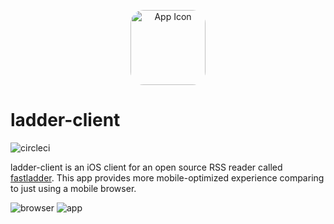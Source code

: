 <p align="center">
  <img src="https://user-images.githubusercontent.com/225808/110340787-faf33c00-806c-11eb-8fcd-7b1c3f8c4ae8.png" width="120" style="border-radius: 21px;" alt="App Icon" />
</p>

# ladder-client

![circleci](https://circleci.com/gh/kenzan8000/ladder-client.svg?style=shield)

ladder-client is an iOS client for an open source RSS reader called [fastladder](https://github.com/fastladder/fastladder).
This app provides more mobile-optimized experience comparing to just using a mobile browser.

![browser](https://user-images.githubusercontent.com/225808/110352376-3562d600-8079-11eb-9cf4-e625b7644554.gif)
![app](https://user-images.githubusercontent.com/225808/110351770-83c3a500-8078-11eb-8bb7-df585714d1ff.gif)
